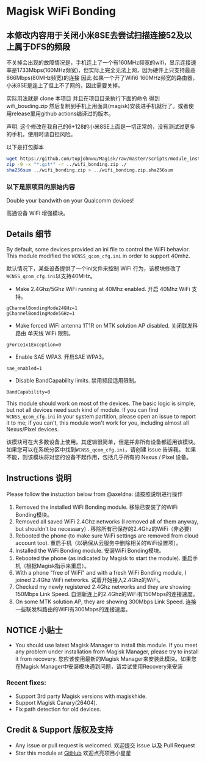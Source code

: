 # Magisk WiFi Bonding

## 本修改内容用于关闭小米8SE去尝试扫描连接52及以上属于DFS的频段

不关掉会出现的故障情况是，手机连上了一个有160MHz频宽的wifi，显示连接速率是1733Mbps(160MHz频宽)，但实际上完全无法上网，因为硬件上只支持最高866Mbps(80MHz频宽)的连接
因此 如果一个开了Wifi6 160MHz频宽的路由器，小米8SE是连上了但上不了网的，因此需要关掉。

实际用法就是 clone 本项目 并且在项目目录执行下面的命令 得到 wifi_bouding.zip
然后复制到手机上用面具(magisk)安装进手机就行了。或者使用release里用github actions编译过的版本。

声明: 这个修改在我自己的6+128的小米8SE上面是一切正常的，没有测试过更多的手机，使用时请自担风险。

以下是打包脚本
```bash
wget https://github.com/topjohnwu/Magisk/raw/master/scripts/module_installer.sh -O META-INF/com/google/android/update-binary
zip -9 -x "*.git*" -r ../wifi_bonding.zip ./
sha256sum ../wifi_bonding.zip > ../wifi_bonding.zip.sha256sum
```



### 以下是原项目的原始内容

Double your bandwith on your Qualcomm devices!

高通设备 WiFi 增强模块。

## Details 细节

By default, some devices provided an ini file to control the WiFi behavior. This module modified the `WCNSS_qcom_cfg.ini` in order to support 40mhz.

默认情况下，某些设备提供了一个ini文件来控制 WiFi 行为，该模块修改了`WCNSS_qcom_cfg.ini`以支持40MHz。

- Make 2.4Ghz/5Ghz WiFi running at 40Mhz enabled. 开启 40Mhz WiFi 支持。
```
gChannelBondingMode24GHz=1
gChannelBondingMode5GHz=1
```

- Make forced WiFi antenna 1T1R on MTK solution AP disabled. 关闭联发科路由 单天线 WiFi 限制。
```
gForce1x1Exception=0
```

- Enable SAE WPA3. 开启SAE WPA3。
```
sae_enabled=1
```

- Disable BandCapability limits. 禁用频段适用限制。
```
BandCapability=0
```

This module should work on most of the devices. The basic logic is simple, but not all devices need such kind of module. If you can find `WCNSS_qcom_cfg.ini` in your system partition, please open an issue to report it to me; if you can't, this module won't work for you, including almost all Nexus/Pixel devices.

该模块可在大多数设备上使用。其逻辑很简单，但是并非所有设备都适用该模块。如果您可以在系统分区中找到`WCNSS_qcom_cfg.ini`，请创建 issue 告诉我。 如果不能，则该模块将对您的设备不起作用，包括几乎所有的 Nexus / Pixel 设备。

## Instructions 说明

Please follow the instuction below from @axeldna: 请按照说明进行操作

1. Removed the installed WiFi Bonding module. 
移除已安装了的WiFi Bonding模块。
2. Removed all saved WiFi 2.4Ghz networks (I removed all of them anyway, but shouldn't be necessary) .
移除所有已保存的2.4Ghz的WiFi（非必要）
3. Rebooted the phone (to make sure WiFi settings are removed from cloud account too). 
重启手机（以确保从云服务中删除相关的WiFi设置项）。
4. Installed the WiFi Bonding module. 安装WiFi Bonding模块。
5. Rebooted the phone (as indicated by Magisk to start the module). 
重启手机（根据Magisk指示来重启）。
6. With a phone "free of WiFi" and with a fresh WiFi Bonding module, I joined 2.4Ghz WiFi networks. 
试着开始接入2.4Ghz的WiFi。
7. Checked my newly registered 2.4Ghz networks and they are showing 150Mbps Link Speed.
自测新连上的2.4Ghz的WiFi有150Mbps的连接速度。
8. On some MTK solution AP, they are showing 300Mbps Link Speed.
连接一些联发科路由的WiFi有300Mbps的连接速度。

## NOTICE 小贴士

* You should use latest Magisk Manager to install this module. If you meet any problem under installation from Magisk Manager, please try to install it from recovery. 您应该使用最新的Magisk Manager来安装此模块。如果您在Magisk Manager中安装模块遇到问题，请尝试使用Recovery来安装

### Recent fixes: 
- Support 3rd party Magisk versions with magiskhide.  
- Support Magisk Canary(26404).  
- Fix path detection for old devices.  


## Credit & Support 版权及支持
* Any issue or pull request is welcomed. 欢迎提交 issue 以及 Pull Request
* Star this module at [GitHub](https://github.com/Magisk-Modules-Repo/wifi-bonding) 欢迎点亮项目小星星
